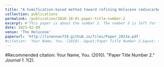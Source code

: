 ```yaml
---
title: "A humification-based method toward refining Holocene radiocarbon chronologies: Wetland records from southeastern China"
collection: publications
permalink: /publication/2010-10-01-paper-title-number-2
excerpt: #'This paper is about the number 2. The number 3 is left for future work.'
date: 2023-02-09
venue: 'The Holocene'
paperurl: 'http://linannan719.github.io/files/Paper_2023a.pdf'
#citation: 'Your Name, You. (2010). &quot;Paper Title Number 2.&quot; <i>Journal 1</i>. 1(2).'
---
```



#Recommended citation: Your Name, You. (2010). "Paper Title Number 2." <i>Journal 1</i>. 1(2).
